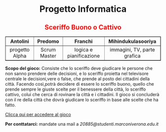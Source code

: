 
<body>
<h1  style="text-align:center;">Progetto Informatica</h1>
<h2 style="text-align: center; color: red;">Sceriffo Buono o Cattivo</h2>
<table style="text-align: center;" border="1">
<th>Antolini</th>
<th>Predomo</th>
<th>Franchi</th>
<th>Mihindukulasooriya </th>
<tr>
<td>progetto Alpha</td>
<td>Scrum Master</td>
<td>logica e pianificazione</td>
<td> immagini, TV, parte grafica</td>
</tr>
</table >
<p> <b>Scopo del gioco:</b> Consiste che lo sceriffo deve giudicare le persone che non sanno prendere delle decisioni, e lo sceriffo proietta nel televisore centrale le decisioni,vere o false, che prende al posto dei cittadini della città. 
Facendo così,potrà decidere di essere lo sceriffo buono, quello che prende sempre le giuste scelte per il benessere della città, lo sceriffo cattivo, colui che cerca di rovinare la città e i cittadini.
Il gioco si concluderà con il re della città che dovrà giudicare lo sceriffo in base alle scelte che ha fatto.</p>

<a href="https://edu.cospaces.io/AFU-EHP">Clicca qui per accedere al gioco </a><br>
<p> <b>Per conttatarci:</b> mandate una mail a <i>20885@studenti.marconiverona.edu.it</i></p>
</body>
